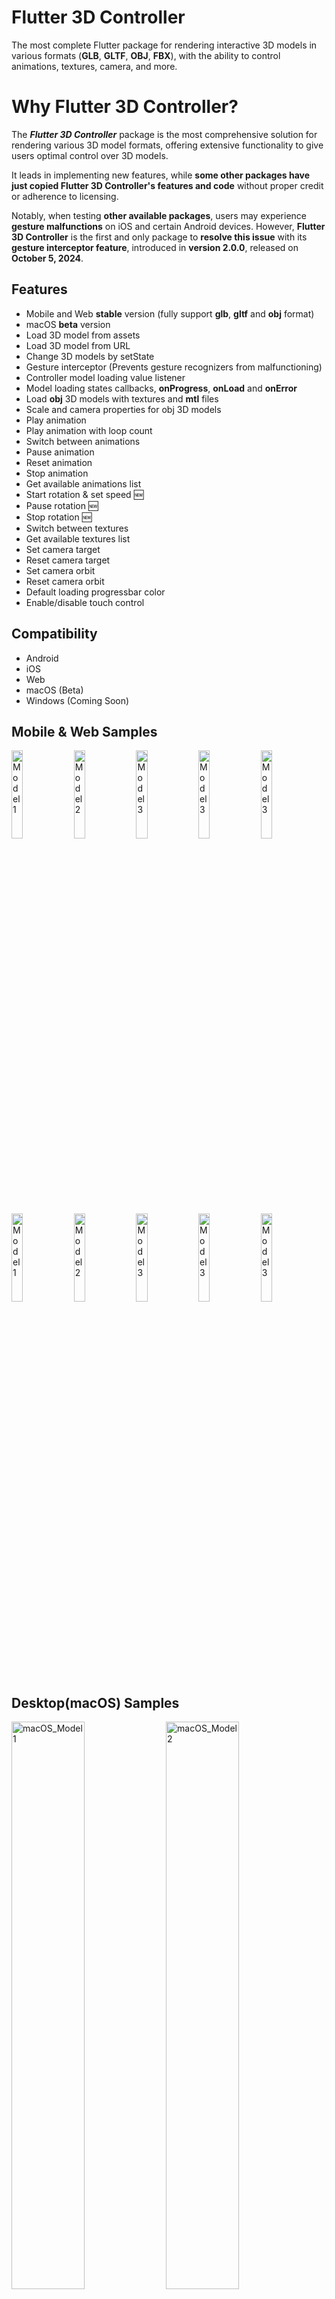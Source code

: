 # Flutter 3D Controller

The most complete Flutter package for rendering interactive 3D models in various formats (**GLB**, **GLTF**, **OBJ**, **FBX**), with the ability to control animations, textures, camera, and more.

# Why Flutter 3D Controller?

The ***Flutter 3D Controller*** package is the most comprehensive solution for rendering various 3D model formats, offering extensive functionality to give users optimal control over 3D models.

It leads in implementing new features, while **some other packages have just copied Flutter 3D Controller's features and code** without proper credit or adherence to licensing.

Notably, when testing **other available packages**, users may experience **gesture malfunctions** on iOS and certain Android devices. However, **Flutter 3D Controller** is the first and only package to **resolve this issue** with its **gesture interceptor feature**, introduced in **version 2.0.0**, released on **October 5, 2024**.

## Features

- Mobile and Web **stable** version (fully support **glb**, **gltf** and **obj** format)
- macOS **beta** version
- Load 3D model from assets
- Load 3D model from URL
- Change 3D models by setState
- Gesture interceptor (Prevents gesture recognizers from malfunctioning)
- Controller model loading value listener
- Model loading states callbacks, **onProgress**, **onLoad** and **onError**
- Load **obj** 3D models with textures and **mtl** files
- Scale and camera properties for obj 3D models
- Play animation
- Play animation with loop count
- Switch between animations
- Pause animation
- Reset animation
- Stop animation
- Get available animations list
- Start rotation & set speed 🆕
- Pause rotation 🆕
- Stop rotation 🆕
- Switch between textures
- Get available textures list
- Set camera target
- Reset camera target
- Set camera orbit
- Reset camera orbit
- Default loading progressbar color
- Enable/disable touch control

<!--
## Todo (Next Versions)
- Support fbx format
-->

## Compatibility

- Android
- iOS
- Web
- macOS (Beta)
- Windows (Coming Soon)

## Mobile & Web Samples

<img src="https://raw.githubusercontent.com/m-r-davari/content-holder/refs/heads/master/flutter_3d_controller/scrs_gifs_v2/male_scr.gif" alt="Model1" width="19%"/> <img src="https://raw.githubusercontent.com/m-r-davari/content-holder/refs/heads/master/flutter_3d_controller/scrs_gifs_v2/lambo_scr.gif" alt="Model2" width="19%"/> <img src="https://raw.githubusercontent.com/m-r-davari/content-holder/refs/heads/master/flutter_3d_controller/scrs_gifs_v2/dog_scr.gif" alt="Model3" width="19%"/> <img src="https://raw.githubusercontent.com/m-r-davari/content-holder/refs/heads/master/flutter_3d_controller/scrs_gifs_v2/chair_scr.gif" alt="Model3" width="19%"/> <img src="https://raw.githubusercontent.com/m-r-davari/content-holder/refs/heads/master/flutter_3d_controller/scrs_gifs_v2/dash_scr.gif" alt="Model3" width="19%"/>
<img src="https://raw.githubusercontent.com/m-r-davari/content-holder/refs/heads/master/flutter_3d_controller/scrs_gifs_v2/female_scr.gif" alt="Model1" width="19%"/> <img src="https://raw.githubusercontent.com/m-r-davari/content-holder/refs/heads/master/flutter_3d_controller/scrs_gifs_v2/bird_scr.gif" alt="Model2" width="19%"/> <img src="https://raw.githubusercontent.com/m-r-davari/content-holder/refs/heads/master/flutter_3d_controller/scrs_gifs_v2/male2_scr.gif" alt="Model3" width="19%"/> <img src="https://raw.githubusercontent.com/m-r-davari/content-holder/refs/heads/master/flutter_3d_controller/scrs_gifs_v2/donut_scr.gif" alt="Model3" width="19%"/> <img src="https://raw.githubusercontent.com/m-r-davari/content-holder/refs/heads/master/flutter_3d_controller/scrs_gifs_v2/multi_scr.gif" alt="Model3" width="19%"/>

## Desktop(macOS) Samples

<img src="https://raw.githubusercontent.com/m-r-davari/content-holder/refs/heads/master/flutter_3d_controller/macos_model_sc.png" alt="macOS_Model1" width="48.25%"/> <img src="https://raw.githubusercontent.com/m-r-davari/content-holder/refs/heads/master/flutter_3d_controller/macos_model_sc2.png" alt="macOS_Model2" width="48.25%"/> 


## Notes

- For now this package supports **GLB**, **glTF** and **OBJ** format, other 3D formats coming soon.
- Visit the full example to see how to use this package.

## Brief Examples

## How to use controller
```dart
//Create controller object to control 3D model.
Flutter3DController controller = Flutter3DController();

//Listen to model loading state via controller
controller.onModelLoaded.addListener(() {
  debugPrint('model is loaded : ${controller.onModelLoaded.value}');
});

//It will play 3D model animation, you can use it to play or switch between animations.
controller.playAnimation();

//If you pass specific animation name it will play that specific animation.
//If you pass null and your model has at least 1 animation it will play first animation.
controller.playAnimation(animationName: chosenAnimation);

//If you pass loopCount > 0, the animation will repeat for the specified number of times.
//To play the animation only once, set loopCount to 1.
controller.playAnimation(loopCount: 1);

//The loopCount argument can also be used with a specific animation.
controller.playAnimation(loopCount: 2, animationName: chosenAnimation);

//It will pause the animation at current frame.
controller.pauseAnimation();

//It will reset and play animation from first frame (from beginning).
controller.resetAnimation();

//It will stop the animation.
controller.stopAnimation();

//It will return available animation list of 3D model.
await controller.getAvailableAnimations();

//It will Starts the rotation of the 3D model with default speed value (10deg/second).
controller.startRotation();

//It will Starts the rotation of the 3D model with desire speed value deg/s.
controller.startRotation(rotationSpeed: 30);

//It will Pauses the ongoing rotation, keeping the 3D model at its current orientation.
controller.pauseRotation();

//It will Stops the rotation completely and resets the rotation state to the initial position.
controller.stopRotation();

//It will load desired texture of 3D model, you need to pass texture name.
controller.setTexture(textureName: chosenTexture);

//It will return available textures list of 3D model.
await controller.getAvailableTextures();

//It will set your desired camera target.
controller.setCameraTarget(0.3, 0.2, 0.4);

//It will reset the camera target to default.
controller.resetCameraTarget();

//It will set your desired camera orbit.
controller.setCameraOrbit(20, 20, 5);

//It will reset the camera orbit to default.
controller.resetCameraOrbit();
```

## How to load glb and gltf models
```dart
//The 3D viewer widget for glb and gltf format
Flutter3DViewer(
    //If you pass 'true' the flutter_3d_controller will add gesture interceptor layer
    //to prevent gesture recognizers from malfunctioning on iOS and some Android devices.
    //the default value is true
    activeGestureInterceptor: true,
    //If you don't pass progressBarColor, the color of defaultLoadingProgressBar will be grey.
    //You can set your custom color or use [Colors.transparent] for hiding loadingProgressBar.
    progressBarColor: Colors.orange,
    //You can disable viewer touch response by setting 'enableTouch' to 'false'
    enableTouch: true,
    //This callBack will return the loading progress value between 0 and 1.0
    onProgress: (double progressValue) {
      debugPrint('model loading progress : $progressValue');
    },
    //This callBack will call after model loaded successfully and will return model address
    onLoad: (String modelAddress) {
      debugPrint('model loaded : $modelAddress');
    },
    //this callBack will call when model failed to load and will return failure error
    onError: (String error) {
      debugPrint('model failed to load : $error');
    },
    //You can have full control of 3d model animations, textures and camera
    controller: controller,
    src: 'assets/business_man.glb', //3D model with different animations
    //src: 'assets/sheen_chair.glb', //3D model with different textures
    //src: 'https://modelviewer.dev/shared-assets/models/Astronaut.glb', // 3D model from URL
)
```

## How to load obj models
```dart
//The 3D viewer widget for obj format
Flutter3DViewer.obj(
    src: 'assets/flutter_dash.obj',
    //src: 'https://raw.githubusercontent.com/m-r-davari/content-holder/refs/heads/master/flutter_3d_controller/flutter_dash_model/flutter_dash.obj',
    scale: 5,
    // Initial scale of obj model
    cameraX: 0,
    // Initial cameraX position of obj model
    cameraY: 0,
    //Initial cameraY position of obj model
    cameraZ: 10,
    //Initial cameraZ position of obj model
    //This callBack will return the loading progress value between 0 and 1.0
    onProgress: (double progressValue) {
      debugPrint('model loading progress : $progressValue');
    },
    //This callBack will call after model loaded successfully and will return model address
    onLoad: (String modelAddress) {
      debugPrint('model loaded : $modelAddress');
    },
    //this callBack will call when model failed to load and will return failure erro
    onError: (String error) {
      debugPrint('model failed to load : $error');
    },
)
```

## Installation

### `pubspec.yaml`

```yaml
dependencies:
  flutter_3d_controller: ^2.3.0
```

### `AndroidManifest.xml` (Android only)

Configure your app's `android/app/src/main/AndroidManifest.xml` as follows:

```diff

+   <uses-permission android:name="android.permission.INTERNET"/>

     <application
        android:name="${applicationName}"
        android:icon="@mipmap/ic_launcher"
-       android:label="example">
+       android:label="example"
+       android:usesCleartextTraffic="true">
        <activity
            android:name=".MainActivity"
```

### `app/build.gradle` (Android only)

Change minSdkVersion to 21.

    defaultConfig {
        ...
        minSdkVersion 21
        ...
    }

### `Info.plist` (iOS only)

To use this package on iOS, you need to opt-in to the embedded views preview
by adding a boolean property to your app's `ios/Runner/Info.plist` file, with
the key `io.flutter.embedded_views_preview` and the value `YES`:

```xml
  <key>io.flutter.embedded_views_preview</key>
  <true/>
```

### `web/index.html` (Web only)

Modify the `<head>` tag of your `web/index.html` to load the JavaScript, like so:

```html
<head>
  <!-- Other stuff -->
    <script type="module" src="./assets/packages/flutter_3d_controller/assets/model_viewer.min.js" defer></script>
</head>
```

### `Outgoing Connections(Client)` (macOS only)

For loading 3D models in *macOS* you need to configure the macOS App Sandbox by *enabling* the `Outgoing Connections (Client)` option in your `MacOS` XCode Project, under `Runner > Signing & Capabilities`.

<img src="https://raw.githubusercontent.com/m-r-davari/content-holder/refs/heads/master/flutter_3d_controller/macos_runner_config_sc.png" alt="macOS_runner_sc" width="60%"/>

### `AppDelegate.html` (macOS only)

Add the following codes to your macOS `AppDelegate` file to support transparent background for *flutter_3d_controller*

```swift
import flutter_inappwebview_macos

extension InAppWebView {
    @objc public override func viewDidMoveToWindow() {
        super.viewDidMoveToWindow()
        
        if window != nil {
            print("InAppWebView moved to window, enforcing transparency")
            self.setValue(false, forKey: "opaque")
            self.setValue(false, forKey: "drawsBackground")
            self.layer?.backgroundColor = NSColor.clear.cgColor
        }
    }
}
```

## Frequently Asked Questions
- **Desktop(macOS) rare issues** : You may experience unexpected issues in desktop(macOS) beta version.
- **The 3D model could not load** : First check the example, if models in examples loads, may be there is problem with your model or your model path.
- **The animation list could not be retrieved** : Check if there are any special characters in the animation names that might cause a JSON encoding error.
- **The 3D model could not load from url** : It might be due to [CORS] security restrictions. The server hosting the model file *must* send appropriate CORS response headers for viewer to be able to load the file. See [google/model-viewer#1015](https://github.com/google/model-viewer/issues/1015)


## More Info
This package uses Google's [model-viewer](https://modelviewer.dev) to render 3D models and it may have some issue in rendering some models/textures, the core of package (Model Viewer) will change in future to support all type of 3D models.
